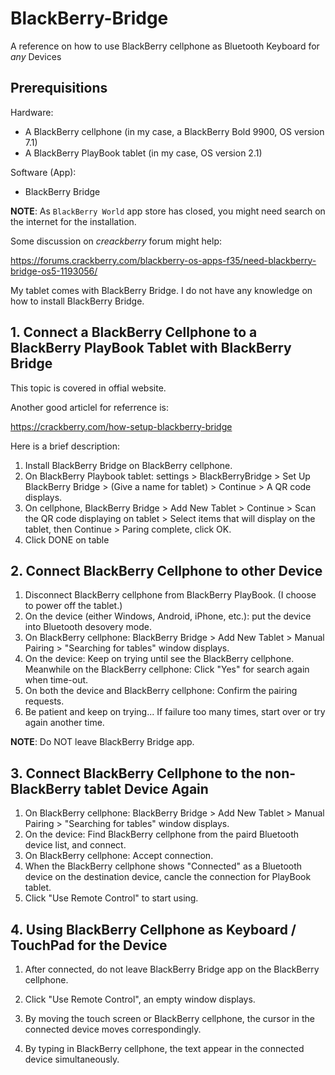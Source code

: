 # BlackBerry-Bridge
A reference on how to use BlackBerry cellphone as Bluetooth Keyboard for *any* Devices



## Prerequisitions



Hardware:

* A BlackBerry cellphone (in my case, a BlackBerry Bold 9900, OS version 7.1)
* A BlackBerry PlayBook tablet (in my case, OS version 2.1)

Software (App):

* BlackBerry Bridge

**NOTE**: As `BlackBerry World` app store has closed, you might need search on the internet for the installation.

Some discussion on *creackberry* forum might help:

https://forums.crackberry.com/blackberry-os-apps-f35/need-blackberry-bridge-os5-1193056/



My tablet comes with BlackBerry Bridge. I do not have any knowledge on how to install BlackBerry Bridge.



## 1. Connect a BlackBerry Cellphone to a BlackBerry PlayBook Tablet with BlackBerry Bridge

This topic is covered in offial website.

Another good articlel for referrence is:

https://crackberry.com/how-setup-blackberry-bridge



Here is a brief description:

1. Install BlackBerry Bridge on BlackBerry cellphone.
2. On BlackBerry Playbook tablet: settings > BlackBerryBridge > Set Up BlackBerry Bridge > (Give a name for tablet) > Continue > A QR code displays.
3. On cellphone, BlackBerry Bridge > Add New Tablet > Continue > Scan the QR code displaying on tablet > Select items that will display on the tablet, then Continue > Paring complete, click OK.
4. Click DONE on table



## 2. Connect BlackBerry Cellphone to other Device

1. Disconnect BlackBerry cellphone from BlackBerry PlayBook. (I choose to power off the tablet.)
2. On the device (either Windows, Android, iPhone, etc.): put the device into Bluetooth desovery mode.
3. On BlackBerry cellphone: BlackBerry Bridge > Add New Tablet > Manual Pairing > "Searching for tables" window displays.
4. On the device: Keep on trying until see the BlackBerry cellphone. Meanwhile on the BlackBerry cellphone: Click "Yes" for search again when time-out.
5. On both the device and BlackBerry cellphone: Confirm the pairing requests.
6. Be patient and keep on trying... If failure too many times, start over or try again another time.

**NOTE**: Do NOT leave BlackBerry Bridge app.



## 3. Connect  BlackBerry Cellphone to the non-BlackBerry tablet Device Again

1. On BlackBerry cellphone: BlackBerry Bridge > Add New Tablet > Manual Pairing > "Searching for tables" window displays.
2. On the device: Find BlackBerry cellphone from the paird Bluetooth device list, and connect.
3. On BlackBerry cellphone: Accept connection.
4. When the BlackBerry cellphone shows "Connected" as a Bluetooth device on the destination device, cancle the connection for PlayBook tablet.
5. Click "Use Remote Control" to start using.



## 4. Using BlackBerry Cellphone as Keyboard / TouchPad for the Device

1. After connected, do not leave BlackBerry Bridge app on the BlackBerry cellphone.

2. Click "Use Remote Control", an empty window displays.
3. By moving the touch screen or  BlackBerry cellphone, the cursor in the connected device moves correspondingly.
4. By typing in BlackBerry cellphone, the text appear in the connected device simultaneously.

